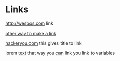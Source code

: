 # Links

<http://wesbos.com> link

[other way to make a link](http://github.com)

[hackeryou.com](hackeryou.com "This is where wes teaches") this gives title to link

lorem [text][1] that way you [can][1] link you link to variables 

[1]: http://hackeryou.com
